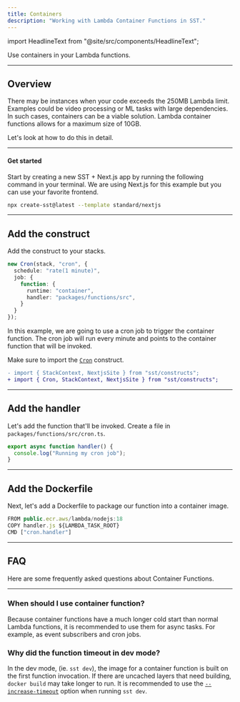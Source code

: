 ```yaml
---
title: Containers
description: "Working with Lambda Container Functions in SST."
---
```


import HeadlineText from "@site/src/components/HeadlineText";

<HeadlineText>

Use containers in your Lambda functions.

</HeadlineText>

---

## Overview

There may be instances when your code exceeds the 250MB Lambda limit. Examples could be video processing or ML tasks with large dependencies. In such cases, containers can be a viable solution. Lambda container functions allows for a maximum size of 10GB.

Let's look at how to do this in detail.

---

#### Get started

Start by creating a new SST + Next.js app by running the following command in your terminal. We are using Next.js for this example but you can use your favorite frontend.

```bash
npx create-sst@latest --template standard/nextjs
```

---

## Add the construct

Add the construct to your stacks.

```ts title="stacks/Default.ts"
new Cron(stack, "cron", {
  schedule: "rate(1 minute)",
  job: {
    function: {
      runtime: "container",
      handler: "packages/functions/src",
    }
  }
});
```

In this example, we are going to use a cron job to trigger the container function.  The cron job will run every minute and points to the container function that will be invoked.

Make sure to import the [`Cron`](constructs/Cron.md) construct.

```diff title="stacks/Default.ts"
- import { StackContext, NextjsSite } from "sst/constructs";
+ import { Cron, StackContext, NextjsSite } from "sst/constructs";
```

---

## Add the handler

Let's add the function that'll be invoked. Create a file in `packages/functions/src/cron.ts`.

```ts title="packages/functions/src/cron.ts"
export async function handler() {
  console.log("Running my cron job");
}
```

---

## Add the Dockerfile

Next, let's add a Dockerfile to package our function into a container image.

```ts title="packages/functions/src/Dockerfile"
FROM public.ecr.aws/lambda/nodejs:18
COPY handler.js ${LAMBDA_TASK_ROOT}
CMD ["cron.handler"]
```

---

## FAQ

Here are some frequently asked questions about Container Functions.

---

### When should I use container function?

Because container functions have a much longer cold start than normal Lambda functions, it is recommended to use them for async tasks. For example, as event subscribers and cron jobs.

### Why did the function timeout in dev mode?

In the dev mode, (ie. `sst dev`), the image for a container function is built on the first function invocation. If there are uncached layers that need building, `docker build` may take longer to run. It is recommended to use the [`--increase-timeout`](packages/sst.md#sst-dev) option when running `sst dev`.